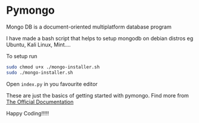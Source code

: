 # Pymongo
Mongo DB is a document-oriented multiplatform database program

I have made a bash script that helps to setup mongodb on debian distros eg Ubuntu, Kali Linux, Mint....

To setup run
```bash
sudo chmod u+x ./mongo-installer.sh
sudo ./mongo-installer.sh
```

Open ```index.py``` in you favourite editor

These are just the basics of getting started  with pymongo. Find more from  [The Official Documentation](https://api.mongodb.com/python/current/)

Happy Coding!!!!!
